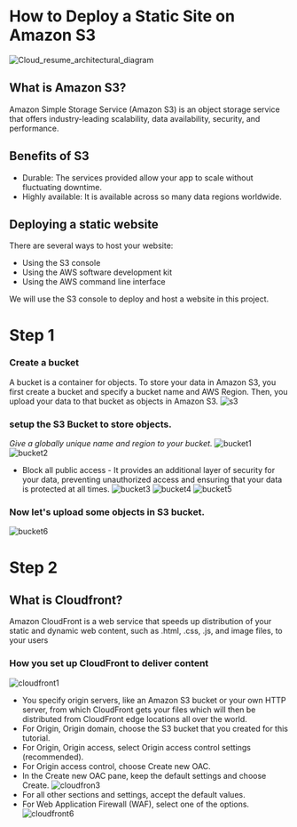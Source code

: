 # How to Deploy a Static Site on Amazon S3
![Cloud_resume_architectural_diagram](https://github.com/zablon-oigo/deploy-static-site-on-amazon-s3/assets/143833326/bfa4c4a1-f270-4774-b199-7b5f909d87f2)

## What is Amazon S3?
Amazon Simple Storage Service (Amazon S3) is an object storage service that offers industry-leading scalability, data availability, security, and performance.

## Benefits of S3
- Durable: The services provided allow your app to scale without fluctuating downtime.
- Highly available: It is available across so many data regions worldwide.
## Deploying a static website
 There are several ways to host your website:
 - Using the S3 console
 - Using the AWS software development kit
 - Using the AWS command line interface
   
We will use the S3 console to deploy and host a website in this project.

# Step 1
 ### Create a bucket
A bucket is a container for objects. To store your data in Amazon S3, you first create a bucket and specify a bucket name and AWS Region. Then, you upload your data to that bucket as objects in Amazon S3.
![s3](https://github.com/zablon-oigo/deploy-static-site-on-amazon-s3/assets/143833326/fc04633e-cd28-4990-8189-0e602b60a2fb)
 ###  setup the S3 Bucket to store objects.
 *Give a globally unique name and region to your bucket.*
![bucket1](https://github.com/zablon-oigo/deploy-static-site-on-amazon-s3/assets/143833326/c173acd6-8588-4f8d-9c7b-ea46aeef0898)
![bucket2](https://github.com/zablon-oigo/deploy-static-site-on-amazon-s3/assets/143833326/c13ac49c-8af2-4138-8cfa-3b434d054dce)

- Block all public access - It provides an additional layer of security for your data, preventing unauthorized access and ensuring that your data is protected at all times.
![bucket3](https://github.com/zablon-oigo/deploy-static-site-on-amazon-s3/assets/143833326/765e1544-33b6-46e1-9af9-78986464d240)
![bucket4](https://github.com/zablon-oigo/deploy-static-site-on-amazon-s3/assets/143833326/e1904b0b-08e0-4795-9801-5c503c117601)
![bucket5](https://github.com/zablon-oigo/deploy-static-site-on-amazon-s3/assets/143833326/936b6638-e861-489c-9c5d-cfb24b489e2a)
### Now let's upload some objects in S3 bucket.
![bucket6](https://github.com/zablon-oigo/deploy-static-site-on-amazon-s3/assets/143833326/4c75a633-4aee-4cb1-9cd2-e109f1138153)

# Step 2

## What is Cloudfront?
Amazon CloudFront is a web service that speeds up distribution of your static and dynamic web content, such as .html, .css, .js, and image files, to your users
### How you set up CloudFront to deliver content
![cloudfront1](https://github.com/zablon-oigo/deploy-static-site-on-amazon-s3/assets/143833326/a6bb239e-9493-4155-a371-69d4b9c3d6a7)
 - You specify origin servers, like an Amazon S3 bucket or your own HTTP server, from which CloudFront gets your files which will then be distributed from CloudFront edge locations all over the 
   world.
 -  For Origin, Origin domain, choose the S3 bucket that you created for this tutorial.
 -  For Origin, Origin access, select Origin access control settings (recommended).
 -  For Origin access control, choose Create new OAC.
 -  In the Create new OAC pane, keep the default settings and choose Create.
  ![cloudfron3](https://github.com/zablon-oigo/deploy-static-site-on-amazon-s3/assets/143833326/c7434810-238c-46c6-8b0c-99a1c8336f71)
 -  For all other sections and settings, accept the default values.
 -  For Web Application Firewall (WAF), select one of the options.
![cloudfront6](https://github.com/zablon-oigo/deploy-static-site-on-amazon-s3/assets/143833326/9b9301c0-e574-4b4d-889e-f9a9c624f1f8)

